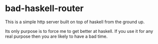# bad-haskell-router

This is a simple http server built on top of haskell from the ground up.

Its only purpose is to force me to get better at haskell. If you use it for any real purpose then you are likely to have a bad time.
